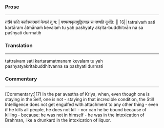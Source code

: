 ### Prose 
 --- 
तत्रैवं सति कर्तारमात्मानं केवलं तु य: |
पश्यत्यकृतबुद्धित्वान्न स पश्यति दुर्मति: || 16||
tatraivaṁ sati kartāram ātmānaṁ kevalaṁ tu yaḥ
paśhyaty akṛita-buddhitvān na sa paśhyati durmatiḥ

### Translation 
 --- 
tattraivam sati kartaramatmanam kevalam tu yah pashyatyakritabuddhitvanna sa pashyati durmati

### Commentary 
 --- 
[Commentary:]17) In the par avastha of Kriya, when, even though one is staying in the Self, one is not - staying in that incredible condition, the Still Intelligence does not get engulfed with attachment to any other thing - even if he kills all people, he does not kill - nor can he be bound because of killing - because: he was not in himself - he was in the intoxication of Brahman, like a drunkard in the intoxication of liquor.